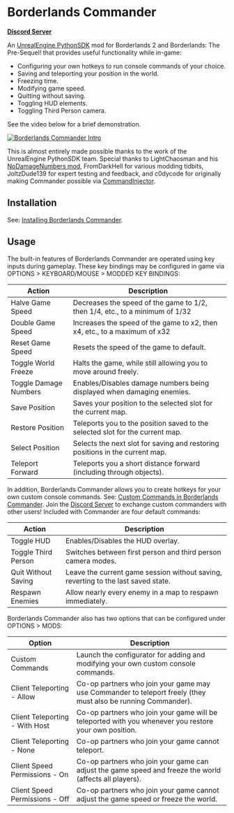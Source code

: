 # Borderlands Commander

[**Discord Server**](https://discord.gg/54DE8uXvHE)

An [UnrealEngine PythonSDK](https://github.com/bl-sdk/PythonSDK) mod for Borderlands 2 and Borderlands: The Pre-Sequel! that provides useful functionality while in-game:
* Configuring your own hotkeys to run console commands of your choice.
* Saving and teleporting your position in the world.
* Freezing time.
* Modifying game speed.
* Quitting without saving.
* Toggling HUD elements.
* Toggling Third Person camera.

See the video below for a brief demonstration.

[![Borderlands Commander Intro](https://i.imgur.com/ZY1nw1z.jpg)](https://youtu.be/ftfeGFUteWI)

This is almost entirely made possible thanks to the work of the UnrealEngine PythonSDK team. Special thanks to LightChaosman and his [NoDamageNumbers mod](https://github.com/BLCM/BLCMods/blob/master/Borderlands%202%20mods/LightChaosman/NoDamageNumbers.txt), FromDarkHell for various modding tidbits, JoltzDude139 for expert testing and feedback, and c0dycode for originally making Commander possible via [CommandInjector](https://github.com/c0dycode/BL-CommandInjector).

## Installation

See: [Installing Borderlands Commander](https://github.com/mopioid/Borderlands-Commander/wiki/Installation).

## Usage

The built-in features of Borderlands Commander are operated using key inputs during gameplay. These key bindings may be configured in game via OPTIONS > KEYBOARD/MOUSE > MODDED KEY BINDINGS:

| Action                | Description                                                                       |
|-----------------------|-----------------------------------------------------------------------------------|
| Halve Game Speed      | Decreases the speed of the game to 1/2, then 1/4, etc., to a minimum of 1/32      |
| Double Game Speed     | Increases the speed of the game to x2, then x4, etc., to a maximum of x32         |
| Reset Game Speed      | Resets the speed of the game to default.                                          |
| Toggle World Freeze   | Halts the game, while still allowing you to move around freely.                   |
| Toggle Damage Numbers | Enables/Disables damage numbers being displayed when damaging enemies.            |
| Save Position         | Saves your position to the selected slot for the current map.                     |
| Restore Position      | Teleports you to the position saved to the selected slot for the current map.     |
| Select Position       | Selects the next slot for saving and restoring positions in the current map.      |
| Teleport Forward      | Teleports you a short distance forward (including through objects).               |

In addition, Borderlands Commander allows you to create hotkeys for your own custom console commands. See: [Custom Commands in Borderlands Commander](https://github.com/mopioid/Borderlands-Commander/wiki/Custom-Commands). Join the [Discord Server](https://discord.gg/54DE8uXvHE) to exchange custom commanders with other users! Included with Commander are four default commands:

| Action                | Description                                                                       |
|-----------------------|-----------------------------------------------------------------------------------|
| Toggle HUD            | Enables/Disables the HUD overlay.                                                 |
| Toggle Third Person   | Switches between first person and third person camera modes.                      |
| Quit Without Saving   | Leave the current game session without saving, reverting to the last saved state. |
| Respawn Enemies       | Allow nearly every enemy in a map to respawn immediately.                         |

Borderlands Commander also has two options that can be configured under OPTIONS > MODS:

| Option                         | Description                                                                                                   |
|--------------------------------|---------------------------------------------------------------------------------------------------------------|
| Custom Commands                | Launch the configurator for adding and modifying your own custom console commands.                            |
| Client Teleporting - Allow     | Co-op partners who join your game may use Commander to teleport freely (they must also be running Commander). |
| Client Teleporting - With Host | Co-op partners who join your game will be teleported with you whenever you restore your own position.         |
| Client Teleporting - None      | Co-op partners who join your game cannot teleport.                                                            |
| Client Speed Permissions - On  | Co-op partners who join your game can adjust the game speed and freeze the world (affects all players).       |
| Client Speed Permissions - Off | Co-op partners who join your game cannot adjust the game speed or freeze the world.                           |
